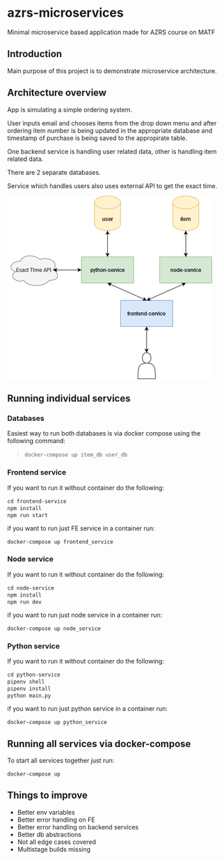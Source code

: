 # azrs-microservices

Minimal microservice based application made for AZRS course on MATF

## Introduction

Main purpose of this project is to demonstrate microservice architecture.

## Architecture overview

App is simulating a simple ordering system.

User inputs email and chooses items from the drop down menu and after ordering item number is being updated in the appropriate database and timestamp of purchase is being saved to the appropirate table.

One backend service is handling user related data, other is handling item related data.

There are 2 separate databases.

Service which handles users also uses external API to get the exact time.


![Architecture](/architecture.png)

## Running individual services

### Databases

Easiest way to run both databases is via docker compose using the following command:

> `docker-compose up item_db user_db`

### Frontend service

If you want to run it without container do the following:

```shell
cd frontend-service
npm install
npm run start
```

if you want to run just FE service in a container run:

```shell
docker-compose up frontend_service
```

### Node service

If you want to run it without container do the following:

```shell
cd node-service
npm install
npm run dev
```

if you want to run just node service in a container run:

```shell
docker-compose up node_service
```

### Python service

If you want to run it without container do the following:

```shell
cd python-service
pipenv shell
pipenv install
python main.py
```

if you want to run just python service in a container run:

```shell
docker-compose up python_service
```

## Running all services via docker-compose

To start all services together just run:

```shell
docker-compose up
```

## Things to improve

- Better env variables
- Better error handling on FE
- Better error handling on backend services
- Better db abstractions
- Not all edge cases covered
- Multistage builds missing
